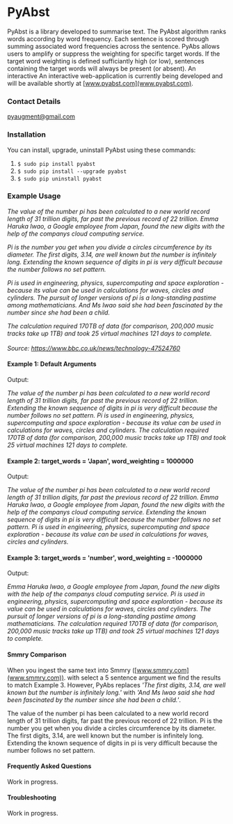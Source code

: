 # PyAbst


PyAbst is a library developed to summarise text. The PyAbst algorithm ranks words according by word frequency. Each sentence is scored through summing associated word frequencies across the sentence. PyAbs allows users to amplify or suppress the weighting for specific target words. If the target word weighting is defined sufficiantly high (or low), sentences containing the target words will always be present (or absent). An interactive An interactive web-application is currently being developed and will be available shortly at [www.pyabst.com](www.pyabst.com).
<br>

### Contact Details
[pyaugment@gmail.com](pyaugment@gmail.com)

### Installation
You can install, upgrade, uninstall PyAbst using these commands:

1. `$ sudo pip install pyabst`
2. `$ sudo pip install --upgrade pyabst`
3. `$ sudo pip uninstall pyabst`

### Example Usage
<i>The value of the number pi has been calculated to a new world record length of 31 trillion digits, far past the previous record of 22 trillion. Emma Haruka Iwao, a Google employee from Japan, found the new digits with the help of the companys cloud computing service.<br>

Pi is the number you get when you divide a circles circumference by its diameter. The first digits, 3.14, are well known but the number is infinitely long. Extending the known sequence of digits in pi is very difficult because the number follows no set pattern.<br>

Pi is used in engineering, physics, supercomputing and space exploration - because its value can be used in calculations for waves, circles and cylinders. The pursuit of longer versions of pi is a long-standing pastime among mathematicians. And Ms Iwao said she had been fascinated by the number since she had been a child.<br>

The calculation required 170TB of data (for comparison, 200,000 music tracks take up 1TB) and took 25 virtual machines 121 days to complete.</i><br>
<br>
<i>Source: https://www.bbc.co.uk/news/technology-47524760</i>

#### Example 1: Default Arguments
Output: <br>

<i>The value of the number pi has been calculated to a new world record length of 31 trillion digits, far past the previous record of 22 trillion. Extending the known sequence of digits in pi is very difficult because the number follows no set pattern. Pi is used in engineering, physics, supercomputing and space exploration - because its value can be used in calculations for waves, circles and cylinders. The calculation required 170TB of data (for comparison, 200,000 music tracks take up 1TB) and took 25 virtual machines 121 days to complete.</i><br>

#### Example 2: target_words = 'Japan', word_weighting = 1000000 
Output: <br>

<i>The value of the number pi has been calculated to a new world record length of 31 trillion digits, far past the previous record of 22 trillion. Emma Haruka Iwao, a Google employee from Japan, found the new digits with the help of the companys cloud computing service. Extending the known sequence of digits in pi is very difficult because the number follows no set pattern. Pi is used in engineering, physics, supercomputing and space exploration - because its value can be used in calculations for waves, circles and cylinders.</i><br>

#### Example 3: target_words = 'number', word_weighting = -1000000 
Output: <br>

<i>Emma Haruka Iwao, a Google employee from Japan, found the new digits with the help of the companys cloud computing service. Pi is used in engineering, physics, supercomputing and space exploration - because its value can be used in calculations for waves, circles and cylinders. The pursuit of longer versions of pi is a long-standing pastime among mathematicians. The calculation required 170TB of data (for comparison, 200,000 music tracks take up 1TB) and took 25 virtual machines 121 days to complete.</i><br>

#### Smmry Comparison
When you ingest the same text into Smmry ([www.smmry.com](www.smmry.com)). with select a 5 sentence argument we find the results to match Example 3. However, PyAbs replaces <i>'The first digits, 3.14, are well known but the number is infinitely long.'</i> with <i>'And Ms Iwao said she had been fascinated by the number since she had been a child.'</i>.<br>

The value of the number pi has been calculated to a new world record length of 31 trillion digits, far past the previous record of 22 trillion. Pi is the number you get when you divide a circles circumference by its diameter. The first digits, 3.14, are well known but the number is infinitely long. Extending the known sequence of digits in pi is very difficult because the number follows no set pattern.<br>

#### Frequently Asked Questions
Work in progress.

#### Troubleshooting
Work in progress.
